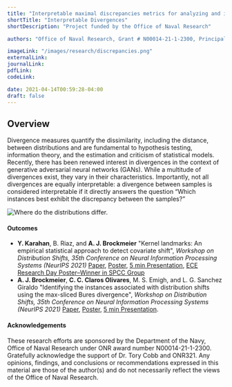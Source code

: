 ```yaml
---
title: "Interpretable maximal discrepancies metrics for analyzing and improving generative models"
shortTitle: "Interpretable Divergences"
shortDescription: "Project funded by the Office of Naval Research"

authors: "Office of Naval Research, Grant # N00014-21-1-2300, Principal Investigator: Austin J. Brockmeier,  4/2021–4/2024."

imageLink: "/images/research/discrepancies.png"
externalLink: 
journalLink: 
pdfLink:  
codeLink: 

date: 2021-04-14T00:59:28-04:00
draft: false
---
```


## Overview
Divergence measures quantify the dissimilarity, including the distance, between distributions and are fundamental to hypothesis testing, information theory, and the estimation and criticism of statistical models. Recently, there has been renewed interest in divergences in the context of generative adversarial neural networks (GANs). While a multitude of divergences exist, they vary in their characteristics. Importantly, not all divergences are equally interpretable: a divergence between samples is considered interpretable if it directly answers the question “Which instances best exhibit the discrepancy between the samples?”

![Where do the distributions differ.](/images/research/discrepancies2.png "Example of discrepancies. ")

#### Outcomes
* **Y. Karahan**, B. Riaz, and **A. J. Brockmeier** "Kernel landmarks: An empirical statistical approach to detect covariate shift", *Workshop on Distribution Shifts, 35th Conference on Neural Information Processing Systems (NeurIPS 2021)* [Paper](https://openreview.net/forum?id=Wu5hMMQ76OE), [Poster](/other/karahan_poster_distshift2021), [5 min Presentation](https://recorder-v3.slideslive.com/?share=56618&s=79a6864d-0cec-41ad-a152-09cceb1c6bf4), [ECE Research Day Poster–Winner in SPCC Group](/other/karahan_poster_eceresearch2022.pdf)
*  **A. J. Brockmeier**, **C. C. Claros Olivares**, M. S. Emigh, and  L. G. Sanchez Giraldo "Identifying the instances associated with distribution shifts using the max-sliced Bures divergence", *Workshop on Distribution Shifts, 35th Conference on Neural Information Processing Systems (NeurIPS 2021)* [Paper](https://openreview.net/forum?id=y_s0M6OtyH_), [Poster](/other/brockmeier_poster_distshift2021), [5 min Presentation](https://recorder-v3.slideslive.com/?share=56676&s=b55c603d-1e31-4ab2-9cd7-440e5d05d64d).

#### Acknowledgements 
These research efforts are sponsored by the Department of the Navy, Office of Naval Research under ONR award number N00014-21-1-2300. Gratefully acknowledge the support of Dr. Tory Cobb and ONR321.  Any opinions, findings, and conclusions or recommendations expressed in this material are those of the author(s) and do not necessarily reflect the views of the Office of Naval Research. 
